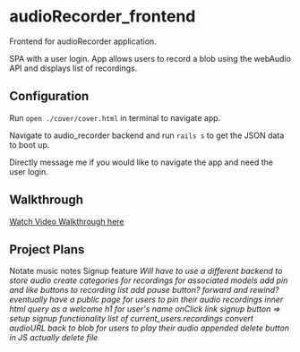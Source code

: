 # audioRecorder_frontend
 Frontend for audioRecorder application. 
 
 SPA with a user login. App allows users to record a blob using the webAudio API and displays list of recordings.

## Configuration 
Run `open ./cover/cover.html` in terminal to navigate app. 

Navigate to audio_recorder backend and run `rails s` to get the JSON data to boot up. 

Directly message me if you would like to navigate the app and need the user login.

## Walkthrough
[Watch Video Walkthrough here](https://www.youtube.com/watch?v=KAqOabpQsH8&t=2s)

## Project Plans 
Notate music notes 
Signup feature
 *Will have to use a different backend to store audio*
 *create categories for recordings for associated models*
 *add pin and like buttons to recording list*
 *add pause button? forward and rewind?*
 *eventually have a public page for users to pin their audio recordings*
 *inner html query as a welcome h1 for user's name*
 *onClick link signup button => setup signup functionality* 
 *list of current_users.recordings*
 *convert audioURL back to blob for users to play their audio* 
 *appended delete button in JS actually delete file*
 
